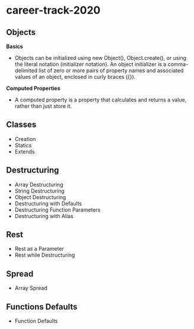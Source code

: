 # career-track-2020

## Objects

**Basics**
- Objects can be initialized using new Object(), Object.create(), or using the literal notation (initializer notation). An object initializer is a comma-delimited list of zero or more pairs of property names and associated values of an object, enclosed in curly braces ({}).

**Computed Properties**
- A computed property is a property that calculates and returns a value, rather than just store it.

## Classes

* Creation
* Statics
* Extends

## Destructuring

* Array Destructuring
* String Destructuring
* Object Destructuring
* Destructuring with Defaults
* Destructuring Function Parameters
* Destructuring with Alias

## Rest

* Rest as a Parameter
* Rest while Destructuring

## Spread

* Array Spread

## Functions Defaults

* Function Defaults


